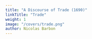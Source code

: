 ```yaml
---
title: "A Discourse of Trade (1690)"
linkTitle: "Trade"
weight: 1
image: "/covers/trade.png"
author: Nicolas Barbon
---
```


